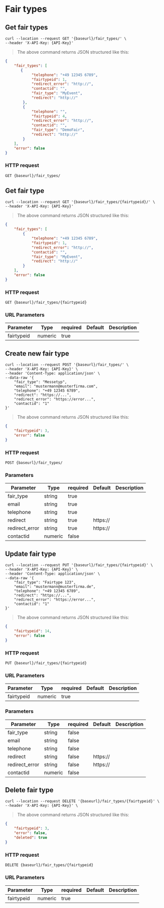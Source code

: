 # Fair types

## Get fair types

```shell
curl --location --request GET '{baseurl}/fair_types/' \
--header 'X-API-Key: {API-Key}'
```

> The above command returns JSON structured like this:

```json
{
    "fair_types": [
       {
            "telephone": "+49 12345 6789",
            "fairtypeid": 1,
            "redirect_error": "http://",
            "contactid": "",
            "fair_type": "MyEvent",
            "redirect": "http://"
        },
        {
            "telephone": "",
            "fairtypeid": 4,
            "redirect_error": "http://",
            "contactid": "",
            "fair_type": "DemoFair",
            "redirect": "http://"
        }
    ],
    "error": false
}
```

### HTTP request

`GET {baseurl}/fair_types/`

## Get fair type

```shell
curl --location --request GET '{baseurl}/fair_types/{fairtypeid}/' \
--header 'X-API-Key: {API-Key}'
```

> The above command returns JSON structured like this:

```json
{
    "fair_types": [
        {
            "telephone": "+49 12345 6789",
            "fairtypeid": 1,
            "redirect_error": "http://",
            "contactid": "",
            "fair_type": "MyEvent",
            "redirect": "http://"
        }
    ],
    "error": false
}
```

### HTTP request

`GET {baseurl}/fair_types/{fairtypeid}`

### URL Parameters

Parameter | Type | required | Default | Description
--------- | ---- | -------- | ------- | -----------
fairtypeid | numeric | true |

## Create new fair type

```shell
curl --location --request POST '{baseurl}/fair_types/' \
--header 'X-API-Key: {API-Key}' \
--header 'Content-Type: application/json' \
--data-raw '{
    "fair_type": "Messetyp",
    "email": "mustermann@musterfirma.com",
    "telephone": "+49 12345 6789",
    "redirect": "https://...",
    "redirect_error": "https://error...",
    "contactid": "1"
}'
```

> The above command returns JSON structured like this:

```json
{
    "fairtypeid": 3,
    "error": false
}
```

### HTTP request

`POST {baseurl}/fair_types/`

### Parameters

Parameter | Type | required | Default | Description
--------- | ---- | -------- | ------- | -----------
fair_type | string | true |  |
email | string | true |  |
telephone | string | true |  |
redirect | string | true | https:// |
redirect_error | string | true | https:// |
contactid | numeric | false |  |

## Update fair type

```shell
curl --location --request PUT '{baseurl}/fair_types/{fairtypeid}' \
--header 'X-API-Key: {API-Key}' \
--header 'Content-Type: application/json' \
--data-raw '{
    "fair_type": "Fairtype 123",
    "email": "mustermann@musterfirma.de",
    "telephone": "+49 12345 6789",
    "redirect": "https://...",
    "redirect_error": "https://error...",
    "contactid": "1"
}'
```

> The above command returns JSON structured like this:

```json
{
    "fairtypeid": 14,
    "error": false
}
```

### HTTP request

`PUT {baseurl}/fair_types/{fairtypeid}`

### URL Parameters

Parameter | Type | required | Default | Description
--------- | ---- | -------- | ------- | -----------
fairtypeid | numeric | true | |

### Parameters

Parameter | Type | required | Default | Description
--------- | ---- | -------- | ------- | -----------
fair_type | string | false | |
email | string | false | |
telephone | string | false | |
redirect | string | false | https:// |
redirect_error | string | false | https:// |
contactid | numeric | false | |

## Delete fair type

```shell
curl --location --request DELETE '{baseurl}/fair_types/{fairtypeid}' \
--header 'X-API-Key: {API-Key}' \
```

> The above command returns JSON structured like this:

```json
{
    "fairtypeid": 3,
    "error": false,
    "deleted": true
}
```

### HTTP request

`DELETE {baseurl}/fair_types/{fairtypeid}`

### URL Parameters

Parameter | Type | required | Default | Description
--------- | ---- | -------- | ------- | -----------
fairtypeid | numeric | true | |
